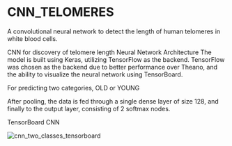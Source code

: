 # CNN_TELOMERES
A convolutional neural network to detect the length of human telomeres in white blood cells.

CNN for discovery of telomere length Neural Network Architecture The model is built using Keras, utilizing TensorFlow as the backend. TensorFlow was chosen as the backend due to better performance over Theano, and the ability to visualize the neural network using TensorBoard.

For predicting two categories, OLD or YOUNG

After pooling, the data is fed through a single dense layer of size 128, and finally to the output layer, consisting of 2 softmax nodes.

TensorBoard CNN


![cnn_two_classes_tensorboard](https://user-images.githubusercontent.com/30676606/50735726-5d94d880-1181-11e9-963d-8fd1d4b54dd1.png)
